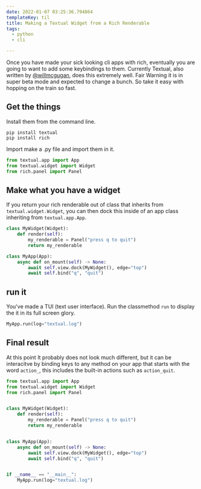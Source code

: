 ```yaml
---
date: 2022-01-07 03:25:36.794864
templateKey: til
title: Making a Textual Widget from a Rich Renderable
tags:
  - python
  - cli

---
```


Once you have made your sick looking cli apps with rich, eventually you are
going to want to add some keybindings to them.  Currently Textual, also written
by [@willmcgugan](https://twitter.com/willmcgugan), does this extremely well.
Fair Warning it is in super beta mode and expected to change a bunch.  So take
it easy with hopping on the train so fast.

## Get the things


Install them from the command line.

```
pip install textual
pip install rich
```

Import make a .py file and import them in it.

``` python
from textual.app import App
from textual.widget import Widget
from rich.panel import Panel
```

## Make what you have a widget

If you return your rich renderable out of class that inherits from
`textual.widget.Widget`, you can then dock this inside of an app class
inheriting from `textual.app.App`.

``` python
class MyWidget(Widget):
    def render(self):
        my_renderable = Panel("press q to quit")
        return my_renderable

class MyApp(App):
    async def on_mount(self) -> None:
        await self.view.dock(MyWidget(), edge="top")
        await self.bind("q", "quit")
```

## run it

You've made a TUI (text user interface).  Run the classmethod `run` to display
the it in its full screen glory.

``` python
MyApp.run(log="textual.log")
```

## Final result

At this point It probably does not look much different, but it can be
interacitve by binding keys to any method on your app that starts with the word
`action_`, this includes the built-in actions such as `action_quit`.

``` python
from textual.app import App
from textual.widget import Widget
from rich.panel import Panel


class MyWidget(Widget):
    def render(self):
        my_renderable = Panel("press q to quit")
        return my_renderable


class MyApp(App):
    async def on_mount(self) -> None:
        await self.view.dock(MyWidget(), edge="top")
        await self.bind("q", "quit")


if __name__ == "__main__":
    MyApp.run(log="textual.log")
```
